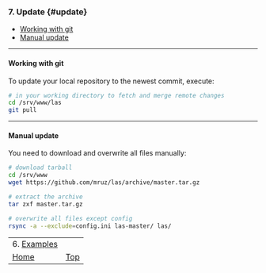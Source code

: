 ### 7. Update {#update}
- [Working with git](#git)
- [Manual update](#manual)
***

#### Working with git
To update your local repository to the newest commit, execute:
```bash
# in your working directory to fetch and merge remote changes
cd /srv/www/las
git pull
```
***

#### Manual update
You need to download and overwrite all files manually:
```bash
# download tarball
cd /srv/www
wget https://github.com/mruz/las/archive/master.tar.gz

# extract the archive
tar zxf master.tar.gz

# overwrite all files except config
rsync -a --exclude=config.ini las-master/ las/
```

|                           |               |
| :------------------------ | ------------: |
| 6. [Examples](./examples) |               |
| [Home](../doc)            | [Top](#update) |